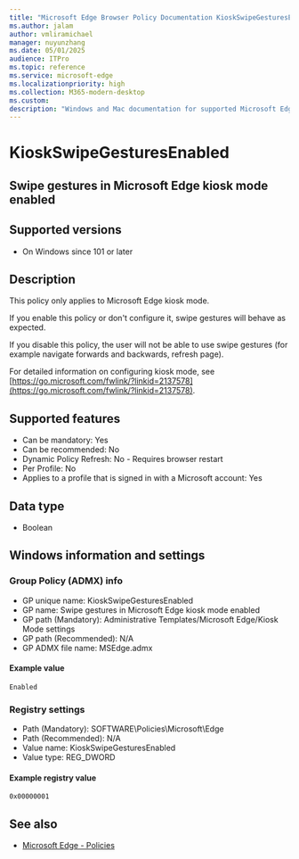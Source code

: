 ```yaml
---
title: "Microsoft Edge Browser Policy Documentation KioskSwipeGesturesEnabled"
ms.author: jalam
author: vmliramichael
manager: nuyunzhang
ms.date: 05/01/2025
audience: ITPro
ms.topic: reference
ms.service: microsoft-edge
ms.localizationpriority: high
ms.collection: M365-modern-desktop
ms.custom:
description: "Windows and Mac documentation for supported Microsoft Edge Browser policy: Swipe gestures in Microsoft Edge kiosk mode enabled"
---
```


<!--THIS FILE IS AUTOMATICALLY GENERATED. MANUAL CHANGES WILL BE OVERWRITTEN.-->
<!--Please contact the Microsoft Edge Manageability team with any questions.-->

# KioskSwipeGesturesEnabled

## Swipe gestures in Microsoft Edge kiosk mode enabled


## Supported versions

- On Windows since 101 or later

## Description

This policy only applies to Microsoft Edge kiosk mode.

If you enable this policy or don't configure it, swipe gestures will behave as expected.

If you disable this policy, the user will not be able to use swipe gestures (for example navigate forwards and backwards, refresh page).

For detailed information on configuring kiosk mode, see [https://go.microsoft.com/fwlink/?linkid=2137578](https://go.microsoft.com/fwlink/?linkid=2137578).

## Supported features

- Can be mandatory: Yes
- Can be recommended: No
- Dynamic Policy Refresh: No - Requires browser restart
- Per Profile: No
- Applies to a profile that is signed in with a Microsoft account: Yes

## Data type

- Boolean

## Windows information and settings

### Group Policy (ADMX) info

- GP unique name: KioskSwipeGesturesEnabled
- GP name: Swipe gestures in Microsoft Edge kiosk mode enabled
- GP path (Mandatory): Administrative Templates/Microsoft Edge/Kiosk Mode settings
- GP path (Recommended): N/A
- GP ADMX file name: MSEdge.admx

#### Example value

```
Enabled
```

### Registry settings

- Path (Mandatory): SOFTWARE\Policies\Microsoft\Edge
- Path (Recommended): N/A
- Value name: KioskSwipeGesturesEnabled
- Value type: REG_DWORD

#### Example registry value

```
0x00000001
```


## See also
- [Microsoft Edge - Policies](../microsoft-edge-policies.md)
